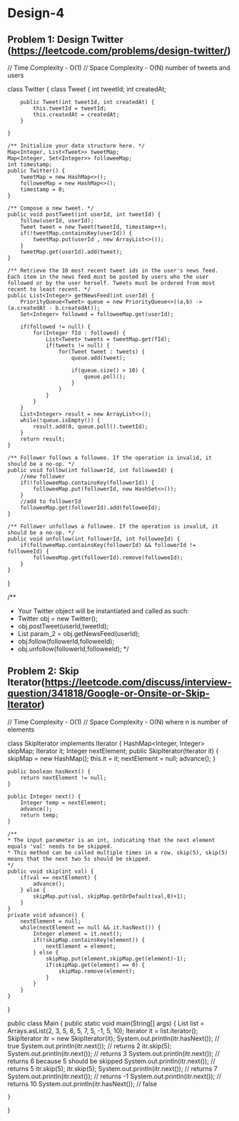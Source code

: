 # Design-4

## Problem 1: Design Twitter (https://leetcode.com/problems/design-twitter/)

// Time Complexity - O(1)
// Space Complexity - O(N) number of tweets and users

class Twitter {
class Tweet {
int tweetId;
int createdAt;

        public Tweet(int tweetId, int createdAt) {
            this.tweetId = tweetId;
            this.createdAt = createdAt;
        }

    }

    /** Initialize your data structure here. */
    Map<Integer, List<Tweet>> tweetMap;
    Map<Integer, Set<Integer>> followeeMap;
    int timestamp;
    public Twitter() {
        tweetMap = new HashMap<>();
        followeeMap = new HashMap<>();
        timestamp = 0;
    }

    /** Compose a new tweet. */
    public void postTweet(int userId, int tweetId) {
        follow(userId, userId);
        Tweet tweet = new Tweet(tweetId, timestamp++);
        if(!tweetMap.containsKey(userId)) {
            tweetMap.put(userId , new ArrayList<>());
        }
        tweetMap.get(userId).add(tweet);
    }

    /** Retrieve the 10 most recent tweet ids in the user's news feed. Each item in the news feed must be posted by users who the user followed or by the user herself. Tweets must be ordered from most recent to least recent. */
    public List<Integer> getNewsFeed(int userId) {
        PriorityQueue<Tweet> queue = new PriorityQueue<>((a,b) -> (a.createdAt - b.createdAt));
        Set<Integer> followed = followeeMap.get(userId);

        if(followed != null) {
            for(Integer fId : followed) {
                List<Tweet> tweets = tweetMap.get(fId);
                if(tweets != null) {
                    for(Tweet tweet : tweets) {
                        queue.add(tweet);

                        if(queue.size() > 10) {
                            queue.poll();
                        }
                    }
                }
            }
        }
        List<Integer> result = new ArrayList<>();
        while(!queue.isEmpty()) {
            result.add(0, queue.poll().tweetId);
        }
        return result;
    }

    /** Follower follows a followee. If the operation is invalid, it should be a no-op. */
    public void follow(int followerId, int followeeId) {
        //new follower
        if(!followeeMap.containsKey(followerId)) {
            followeeMap.put(followerId, new HashSet<>());
        }
        //add to followerId
        followeeMap.get(followerId).add(followeeId);
    }

    /** Follower unfollows a followee. If the operation is invalid, it should be a no-op. */
    public void unfollow(int followerId, int followeeId) {
        if(followeeMap.containsKey(followerId) && followerId != followeeId) {
            followeeMap.get(followerId).remove(followeeId);
        }
    }

}

/\*\*

- Your Twitter object will be instantiated and called as such:
- Twitter obj = new Twitter();
- obj.postTweet(userId,tweetId);
- List<Integer> param_2 = obj.getNewsFeed(userId);
- obj.follow(followerId,followeeId);
- obj.unfollow(followerId,followeeId);
  \*/

## Problem 2: Skip Iterator(https://leetcode.com/discuss/interview-question/341818/Google-or-Onsite-or-Skip-Iterator)

// Time Complexity - O(1)
// Space Complexity - O(N) where n is number of elements

class SkipIterator implements Iterator<Integer> {
HashMap<Integer, Integer> skipMap;
Iterator<Integer> it;
Integer nextElement;
public SkipIterator(Iterator<Integer> it) {
skipMap = new HashMap();
this.it = it;
nextElement = null;
advance();
}

    public boolean hasNext() {
        return nextElement != null;
    }

    public Integer next() {
        Integer temp = nextElement;
        advance();
        return temp;
    }

    /**
    * The input parameter is an int, indicating that the next element equals 'val' needs to be skipped.
    * This method can be called multiple times in a row. skip(5), skip(5) means that the next two 5s should be skipped.
    */
    public void skip(int val) {
        if(val == nextElement) {
            advance();
        } else {
            skipMap.put(val, skipMap.getOrDefault(val,0)+1);
        }
    }
    private void advance() {
        nextElement = null;
        while(nextElement == null && it.hasNext()) {
            Integer element = it.next();
            if(!skipMap.containsKey(element)) {
                nextElement = element;
            } else {
                skipMap.put(element,skipMap.get(element)-1);
                if(skipMap.get(element) == 0) {
                    skipMap.remove(element);
                }
            }
        }
    }

}

public class Main {
public static void main(String[] args) {
List<Integer> list = Arrays.asList(2, 3, 5, 6, 5, 7, 5, -1, 5, 10);
Iterator it = list.iterator();
SkipIterator itr = new SkipIterator(it);
System.out.println(itr.hasNext()); // true
System.out.println(itr.next()); // returns 2
itr.skip(5);
System.out.println(itr.next()); // returns 3
System.out.println(itr.next()); // returns 6 because 5 should be skipped
System.out.println(itr.next()); // returns 5
itr.skip(5);
itr.skip(5);
System.out.println(itr.next()); // returns 7
System.out.println(itr.next()); // returns -1
System.out.println(itr.next()); // returns 10
System.out.println(itr.hasNext()); // false

    }

}
